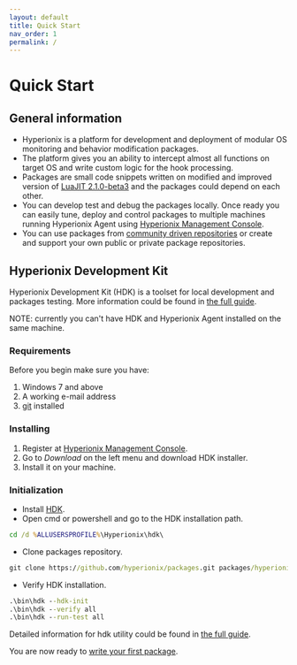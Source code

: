 ```yaml
---
layout: default
title: Quick Start
nav_order: 1
permalink: /
---
```


# Quick Start

## General information
* Hyperionix is a platform for development and deployment of modular OS monitoring and behavior modification packages.
* The platform gives you an ability to intercept almost all functions on target OS and write custom logic for the hook processing.
* Packages are small code snippets written on modified and improved version of <a href="https://luajit.org/" target="_blank">LuaJIT 2.1.0-beta3</a> and the packages could depend on each other.
* You can develop test and debug the packages locally. Once ready you can easily tune, deploy and control packages to multiple machines running Hyperionix Agent using <a href="https://admin.hyperionix.com/" target="_blank">Hyperionix Management Console</a>.
* You can use packages from <a href="https://github.com/topics/hyperionix-packages" target="_blank">community driven repositories</a> or create and support your own public or private package repositories.

## Hyperionix Development Kit

Hyperionix Development Kit (HDK) is a toolset for local development and packages testing. More information could be found in [the full guide](hdk).

NOTE: currently you can't have HDK and Hyperionix Agent installed on the same machine.

### Requirements
Before you begin make sure you have:
1. Windows 7 and above
2. A working e-mail address
3. [git](https://git-scm.com/downloads) installed

### Installing
1. Register at <a href="https://admin.hyperionix.com/" target="_blank">Hyperionix Management Console</a>.
2. Go to *Download* on the left menu and download HDK installer.
3. Install it on your machine.

### Initialization
* Install [HDK](hdk).
* Open cmd or powershell and go to the HDK installation path.
```bat
cd /d %ALLUSERSPROFILE%\Hyperionix\hdk\
```
* Clone packages repository.
```bat
git clone https://github.com/hyperionix/packages.git packages/hyperionix/
```
* Verify HDK installation.
```bat
.\bin\hdk --hdk-init
.\bin\hdk --verify all
.\bin\hdk --run-test all
```
Detailed information for hdk utility could be found in [the full guide](hdk).

You are now ready to [write your first package](guide).

